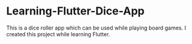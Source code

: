 # Learning-Flutter-Dice-App
This is a dice roller app which can be used while playing board games. I created this project while learning Flutter.
